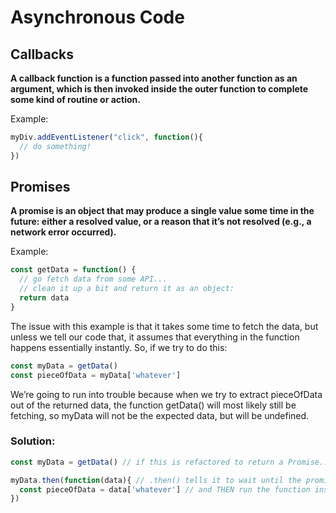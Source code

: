 # Asynchronous Code
## Callbacks
**A callback function is a function passed into another function as an argument, which is then invoked inside the outer function to complete some kind of routine or action.**

Example:
```javascript
myDiv.addEventListener("click", function(){
  // do something!
})
```

## Promises
**A promise is an object that may produce a single value some time in the future: either a resolved value, or a reason that it’s not resolved (e.g., a network error occurred).**

Example:
```javascript
const getData = function() {
  // go fetch data from some API...
  // clean it up a bit and return it as an object:
  return data
}
```

The issue with this example is that it takes some time to fetch the data, but unless we tell our code that, it assumes that everything in the function happens essentially instantly. So, if we try to do this:
```javascript
const myData = getData()
const pieceOfData = myData['whatever']
```
We’re going to run into trouble because when we try to extract pieceOfData out of the returned data, the function getData() will most likely still be fetching, so myData will not be the expected data, but will be undefined.

### Solution:
```javascript
const myData = getData() // if this is refactored to return a Promise...

myData.then(function(data){ // .then() tells it to wait until the promise is resolved
  const pieceOfData = data['whatever'] // and THEN run the function inside
})
```
